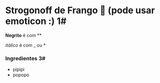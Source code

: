 # Strogonoff de Frango :chicken: (pode usar emoticon :) 1#

**Negrito** é com **

 _itálico_  é com _ ou *

### Ingredientes 3#

- pipipi
- popopo

